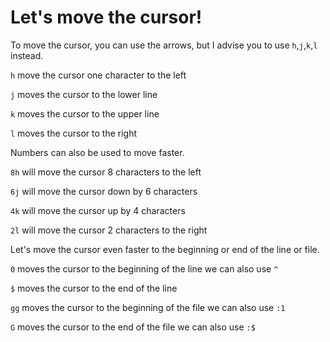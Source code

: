 # Let's move the cursor!

To move the cursor, you can use the arrows, but I advise you to use `h`,`j`,`k`,`l` instead.

`h` move the cursor one character to the left

`j` moves the cursor to the lower line

`k` moves the cursor to the upper line

`l` moves the cursor to the right

Numbers can also be used to move faster.

`8h` will move the cursor 8 characters to the left

`6j` will move the cursor down by 6 characters

`4k` will move the cursor up by 4 characters

`2l` will move the cursor 2 characters to the right

Let's move the cursor even faster to the beginning or end of the line or file.

`0` moves the cursor to the beginning of the line we can also use `^`

`$` moves the cursor to the end of the line

`gg` moves the cursor to the beginning of the file we can also use `:1`

`G` moves the cursor to the end of the file we can also use `:$`

